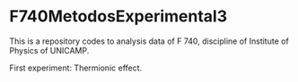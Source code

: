 # F740MetodosExperimental3
This is a repository codes to analysis data of F 740, discipline of Institute of Physics of UNICAMP. 

First experiment: Thermionic effect.

